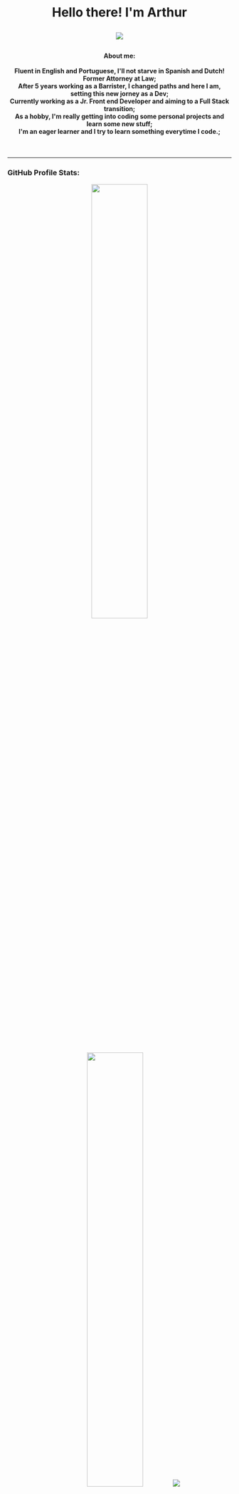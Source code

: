 <h1 align="center">Hello there! I'm Arthur

<p align="center">
  <a href="https://github.com/artprange/readme-typing-svg">
    <img src="https://readme-typing-svg.demolab.com/?lines=FrontEnd%20Developer%20;&font=Roboto%20Code&center=true&width=440&height=45&color=00b37e&vCenter=true&pause=1500&size=24" /></a>
</p>

<h4 align="center" >
  About me:
  <br>
  <br>
  Fluent in English and Portuguese, I'll not starve in Spanish and Dutch! 
  <br>
   Former Attorney at Law;
  <br>
   After 5 years working as a Barrister, I changed paths and here I am, setting this new jorney as a Dev;
  <br>
   Currently working as a Jr. Front end Developer and aiming to a Full Stack transition;
  <br>
   As a hobby, I'm really getting into coding some personal projects and learn some new stuff;
  <br>
   I'm an eager learner and I try to learn something everytime I code.;
  <br>
</h4>


</p>

  <br>


<hr>

###  GitHub Profile Stats:

<p align="center">
  <img height="50%" width="auto" src ="https://github-readme-stats.vercel.app/api?username=artprange&show_icons=true&count_private=true&theme=midnight-purple&hide_border=true&hide=issues,contribs&bg_color=00000000">
  <img height="50%" width="auto" src ="https://github-readme-stats.vercel.app/api/top-langs/?username=artprange&layout=compact&hide_border=true&theme=midnight-purple&bg_color=00000000&langs_count=6&hide=jupyter%20notebook,tex,php,c&exclude_repo=Pacman-AI">
<!--  ![Your Repository's Stats](https://github-readme-stats.vercel.app/api/top-langs/?username=artprange&theme=blue-green)-->
  <img src ="https://github-readme-streak-stats.herokuapp.com?user=artprange&theme=midnight-purple&hide_border=true&background=FFFFFF00">
  <br>
  <br>
 
</p>
<hr>

### Programming and Markup Languages:
![html](https://img.shields.io/badge/HTML5-E34F26?style=for-the-badge&logo=html5&logoColor=white
)&nbsp;
![js](https://img.shields.io/badge/JavaScript-F7DF1E?style=for-the-badge&logo=javascript&logoColor=black
)&nbsp;
![css](https://img.shields.io/badge/CSS3-1572B6?style=for-the-badge&logo=css3&logoColor=white
)&nbsp;
![angular](https://img.shields.io/badge/Angular-DD0031?style=for-the-badge&logo=angular&logoColor=white
)&nbsp; 
![node](https://img.shields.io/badge/Node.js-43853D?style=for-the-badge&logo=node.js&logoColor=white)&nbsp; 
![Ubuntu](https://img.shields.io/badge/Ubuntu-E95420?style=for-the-badge&logo=ubuntu&logoColor=white)&nbsp;
![VScode](https://img.shields.io/badge/vscode-4285F4?style=for-the-badge&logo=vscode&logoColor=white)&nbsp;
![VStudio]( https://img.shields.io/badge/Visual_Studio-5C2D91?style=for-the-badge&logo=visual%20studio&logoColor=white)&nbsp; 
![Git](https://img.shields.io/badge/GIT-E44C30?style=for-the-badge&logo=git&logoColor=white)&nbsp;
![postman](https://img.shields.io/badge/Postman-FF6C37?logo=postman&logoColor=white)&nbsp;
![github](	https://img.shields.io/badge/GitHub-100000?style=for-the-badge&logo=github&logoColor=white)
![sql](https://img.shields.io/badge/Microsoft%20SQL%20Server-CC2927?style=for-the-badge&logo=microsoft%20sql%20server&logoColor=white)&nbsp;







  <hr>

<div>
  <a href="https://github.com/ashutosh00710/github-readme-activity-graph"><img alt="Art's Activity Graph" src="https://github-readme-activity-graph.vercel.app/graph/?username=artprange&bg_color=FFFFFF00&color=00b37e&line=#800080&point=fff&hide_border=true&style="max-width: 100%;margin-right: 5px;" /></a>

</div>
<hr>
 




















______________________________________________________________________________________________
